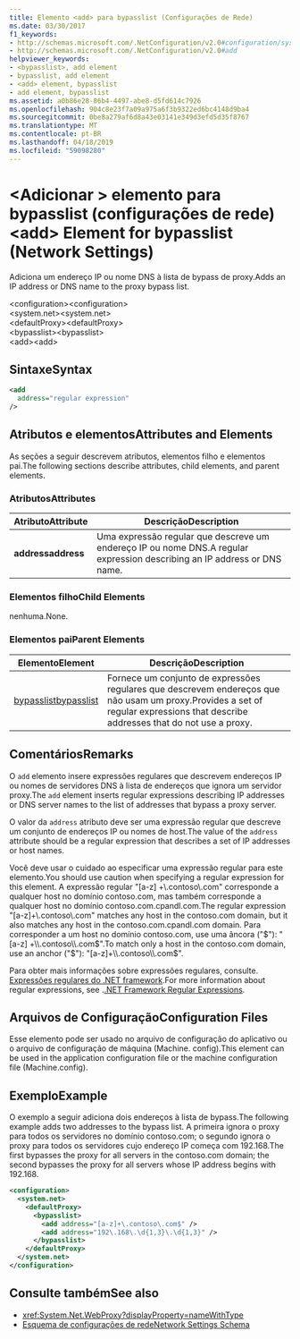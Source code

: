 ```yaml
---
title: Elemento <add> para bypasslist (Configurações de Rede)
ms.date: 03/30/2017
f1_keywords:
- http://schemas.microsoft.com/.NetConfiguration/v2.0#configuration/system.net/defaultProxy/bypasslist/add
- http://schemas.microsoft.com/.NetConfiguration/v2.0#add
helpviewer_keywords:
- <bypasslist>, add element
- bypasslist, add element
- <add> element, bypasslist
- add element, bypasslist
ms.assetid: a0b86e28-86b4-4497-abe8-d5fd614c7926
ms.openlocfilehash: 904c8e23f7a09a975a6f3b9322ed6bc4148d9ba4
ms.sourcegitcommit: 0be8a279af6d8a43e03141e349d3efd5d35f8767
ms.translationtype: MT
ms.contentlocale: pt-BR
ms.lasthandoff: 04/18/2019
ms.locfileid: "59098280"
---
```

# <a name="add-element-for-bypasslist-network-settings"></a><span data-ttu-id="b96df-102">\<Adicionar > elemento para bypasslist (configurações de rede)</span><span class="sxs-lookup"><span data-stu-id="b96df-102">\<add> Element for bypasslist (Network Settings)</span></span>
<span data-ttu-id="b96df-103">Adiciona um endereço IP ou nome DNS à lista de bypass de proxy.</span><span class="sxs-lookup"><span data-stu-id="b96df-103">Adds an IP address or DNS name to the proxy bypass list.</span></span>  
  
 <span data-ttu-id="b96df-104">\<configuration></span><span class="sxs-lookup"><span data-stu-id="b96df-104">\<configuration></span></span>  
<span data-ttu-id="b96df-105">\<system.net></span><span class="sxs-lookup"><span data-stu-id="b96df-105">\<system.net></span></span>  
<span data-ttu-id="b96df-106">\<defaultProxy></span><span class="sxs-lookup"><span data-stu-id="b96df-106">\<defaultProxy></span></span>  
<span data-ttu-id="b96df-107">\<bypasslist></span><span class="sxs-lookup"><span data-stu-id="b96df-107">\<bypasslist></span></span>  
<span data-ttu-id="b96df-108">\<add></span><span class="sxs-lookup"><span data-stu-id="b96df-108">\<add></span></span>  
  
## <a name="syntax"></a><span data-ttu-id="b96df-109">Sintaxe</span><span class="sxs-lookup"><span data-stu-id="b96df-109">Syntax</span></span>  
  
```xml  
<add   
  address="regular expression"   
/>  
```  
  
## <a name="attributes-and-elements"></a><span data-ttu-id="b96df-110">Atributos e elementos</span><span class="sxs-lookup"><span data-stu-id="b96df-110">Attributes and Elements</span></span>  
 <span data-ttu-id="b96df-111">As seções a seguir descrevem atributos, elementos filho e elementos pai.</span><span class="sxs-lookup"><span data-stu-id="b96df-111">The following sections describe attributes, child elements, and parent elements.</span></span>  
  
### <a name="attributes"></a><span data-ttu-id="b96df-112">Atributos</span><span class="sxs-lookup"><span data-stu-id="b96df-112">Attributes</span></span>  
  
|<span data-ttu-id="b96df-113">**Atributo**</span><span class="sxs-lookup"><span data-stu-id="b96df-113">**Attribute**</span></span>|<span data-ttu-id="b96df-114">**Descrição**</span><span class="sxs-lookup"><span data-stu-id="b96df-114">**Description**</span></span>|  
|-------------------|---------------------|  
|<span data-ttu-id="b96df-115">**address**</span><span class="sxs-lookup"><span data-stu-id="b96df-115">**address**</span></span>|<span data-ttu-id="b96df-116">Uma expressão regular que descreve um endereço IP ou nome DNS.</span><span class="sxs-lookup"><span data-stu-id="b96df-116">A regular expression describing an IP address or DNS name.</span></span>|  
  
### <a name="child-elements"></a><span data-ttu-id="b96df-117">Elementos filho</span><span class="sxs-lookup"><span data-stu-id="b96df-117">Child Elements</span></span>  
 <span data-ttu-id="b96df-118">nenhuma.</span><span class="sxs-lookup"><span data-stu-id="b96df-118">None.</span></span>  
  
### <a name="parent-elements"></a><span data-ttu-id="b96df-119">Elementos pai</span><span class="sxs-lookup"><span data-stu-id="b96df-119">Parent Elements</span></span>  
  
|<span data-ttu-id="b96df-120">**Elemento**</span><span class="sxs-lookup"><span data-stu-id="b96df-120">**Element**</span></span>|<span data-ttu-id="b96df-121">**Descrição**</span><span class="sxs-lookup"><span data-stu-id="b96df-121">**Description**</span></span>|  
|-----------------|---------------------|  
|[<span data-ttu-id="b96df-122">bypasslist</span><span class="sxs-lookup"><span data-stu-id="b96df-122">bypasslist</span></span>](../../../../../docs/framework/configure-apps/file-schema/network/bypasslist-element-network-settings.md)|<span data-ttu-id="b96df-123">Fornece um conjunto de expressões regulares que descrevem endereços que não usam um proxy.</span><span class="sxs-lookup"><span data-stu-id="b96df-123">Provides a set of regular expressions that describe addresses that do not use a proxy.</span></span>|  
  
## <a name="remarks"></a><span data-ttu-id="b96df-124">Comentários</span><span class="sxs-lookup"><span data-stu-id="b96df-124">Remarks</span></span>  
 <span data-ttu-id="b96df-125">O `add` elemento insere expressões regulares que descrevem endereços IP ou nomes de servidores DNS à lista de endereços que ignora um servidor proxy.</span><span class="sxs-lookup"><span data-stu-id="b96df-125">The `add` element inserts regular expressions describing IP addresses or DNS server names to the list of addresses that bypass a proxy server.</span></span>  
  
 <span data-ttu-id="b96df-126">O valor da `address` atributo deve ser uma expressão regular que descreve um conjunto de endereços IP ou nomes de host.</span><span class="sxs-lookup"><span data-stu-id="b96df-126">The value of the `address` attribute should be a regular expression that describes a set of IP addresses or host names.</span></span>  
  
 <span data-ttu-id="b96df-127">Você deve usar o cuidado ao especificar uma expressão regular para este elemento.</span><span class="sxs-lookup"><span data-stu-id="b96df-127">You should use caution when specifying a regular expression for this element.</span></span> <span data-ttu-id="b96df-128">A expressão regular "[a-z] +\\.contoso\\.com" corresponde a qualquer host no domínio contoso.com, mas também corresponde a qualquer host no domínio contoso.com.cpandl.com.</span><span class="sxs-lookup"><span data-stu-id="b96df-128">The regular expression "[a-z]+\\.contoso\\.com" matches any host in the contoso.com domain, but it also matches any host in the contoso.com.cpandl.com domain.</span></span> <span data-ttu-id="b96df-129">Para corresponder a um host no domínio contoso.com, use uma âncora ("$"): "[a-z] +\\.contoso\\.com$".</span><span class="sxs-lookup"><span data-stu-id="b96df-129">To match only a host in the contoso.com domain, use an anchor ("$"): "[a-z]+\\.contoso\\.com$".</span></span>  
  
 <span data-ttu-id="b96df-130">Para obter mais informações sobre expressões regulares, consulte. [Expressões regulares do .NET framework](../../../../../docs/standard/base-types/regular-expressions.md).</span><span class="sxs-lookup"><span data-stu-id="b96df-130">For more information about regular expressions, see .[.NET Framework Regular Expressions](../../../../../docs/standard/base-types/regular-expressions.md).</span></span>  
  
## <a name="configuration-files"></a><span data-ttu-id="b96df-131">Arquivos de Configuração</span><span class="sxs-lookup"><span data-stu-id="b96df-131">Configuration Files</span></span>  
 <span data-ttu-id="b96df-132">Esse elemento pode ser usado no arquivo de configuração do aplicativo ou o arquivo de configuração de máquina (Machine. config).</span><span class="sxs-lookup"><span data-stu-id="b96df-132">This element can be used in the application configuration file or the machine configuration file (Machine.config).</span></span>  
  
## <a name="example"></a><span data-ttu-id="b96df-133">Exemplo</span><span class="sxs-lookup"><span data-stu-id="b96df-133">Example</span></span>  
 <span data-ttu-id="b96df-134">O exemplo a seguir adiciona dois endereços à lista de bypass.</span><span class="sxs-lookup"><span data-stu-id="b96df-134">The following example adds two addresses to the bypass list.</span></span> <span data-ttu-id="b96df-135">A primeira ignora o proxy para todos os servidores no domínio contoso.com; o segundo ignora o proxy para todos os servidores cujo endereço IP começa com 192.168.</span><span class="sxs-lookup"><span data-stu-id="b96df-135">The first bypasses the proxy for all servers in the contoso.com domain; the second bypasses the proxy for all servers whose IP address begins with 192.168.</span></span>  
  
```xml  
<configuration>  
  <system.net>  
    <defaultProxy>  
      <bypasslist>  
        <add address="[a-z]+\.contoso\.com$" />  
        <add address="192\.168\.\d{1,3}\.\d{1,3}" />  
      </bypasslist>  
    </defaultProxy>  
  </system.net>  
</configuration>  
```  
  
## <a name="see-also"></a><span data-ttu-id="b96df-136">Consulte também</span><span class="sxs-lookup"><span data-stu-id="b96df-136">See also</span></span>

- <xref:System.Net.WebProxy?displayProperty=nameWithType>
- [<span data-ttu-id="b96df-137">Esquema de configurações de rede</span><span class="sxs-lookup"><span data-stu-id="b96df-137">Network Settings Schema</span></span>](../../../../../docs/framework/configure-apps/file-schema/network/index.md)
